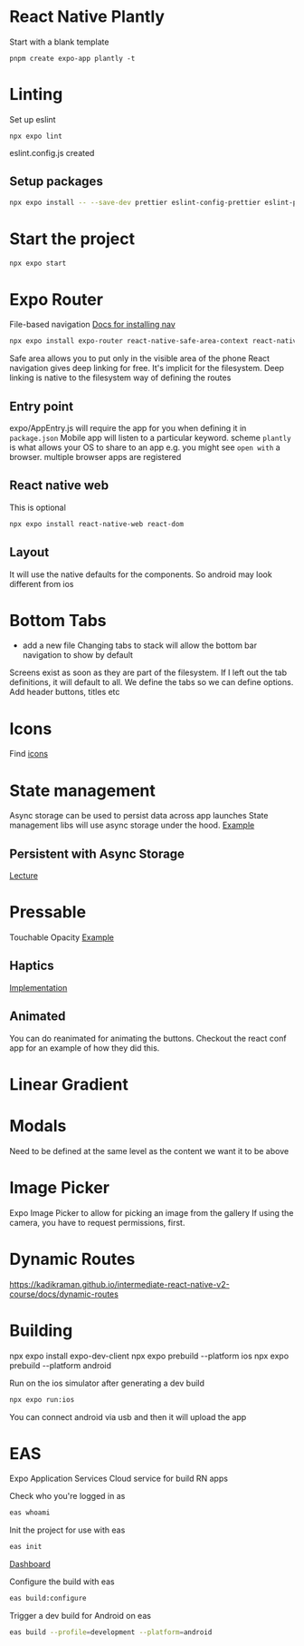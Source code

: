 # React Native Plantly

Start with a blank template
```
pnpm create expo-app plantly -t
```

# Linting
Set up eslint
```
npx expo lint
```
eslint.config.js created 

## Setup packages
```bash
npx expo install -- --save-dev prettier eslint-config-prettier eslint-plugin-prettier eslint-plugin-react-native
```

# Start the project
```bash
npx expo start
```

# Expo Router
File-based navigation
[Docs for installing nav](https://kadikraman.github.io/intermediate-react-native-v2-course/docs/navigation/4-1-install-navigation/)

```bash
npx expo install expo-router react-native-safe-area-context react-native-screens expo-linking expo-constants expo-status-bar
```

Safe area allows you to put only in the visible area of the phone
React navigation gives deep linking for free. It's implicit for the filesystem. Deep linking is native to the filesystem way of defining the routes

## Entry point
expo/AppEntry.js will require the app for you when defining it in `package.json`
Mobile app will listen to a particular keyword. scheme `plantly` is what allows your OS to share to an app
e.g. you might see `open with` a browser. multiple browser apps are registered 

## React native web 
This is optional
```bash
npx expo install react-native-web react-dom
```

## Layout
It will use the native defaults for the components. So android may look different from ios

# Bottom Tabs
- add a new file
Changing tabs to stack will allow the bottom bar navigation to show by default

Screens exist as soon as they are part of the filesystem. 
If I left out the tab definitions, it will default to all. We define the tabs so we can define options. Add header buttons, titles etc

# Icons
Find [icons](https://icons.expo.fyi/Index)

# State management
Async storage can be used to persist data across app launches
State management libs will use async storage under the hood. 
[Example](https://kadikraman.github.io/intermediate-react-native-v2-course/docs/navigation/4-5-state-management/)

## Persistent with Async Storage
[Lecture](https://kadikraman.github.io/intermediate-react-native-v2-course/docs/navigation/4-6-data-persistance)

# Pressable
Touchable Opacity
[Example](https://kadikraman.github.io/intermediate-react-native-v2-course/docs/custom-button/)

## Haptics
[Implementation](https://kadikraman.github.io/intermediate-react-native-v2-course/docs/custom-button/#add-haptic-feedback) 

## Animated
You can do reanimated for animating the buttons. Checkout the react conf app for an example of how they did this.

# Linear Gradient

# Modals
Need to be defined at the same level as the content we want it to be above

# Image Picker
Expo Image Picker to allow for picking an image from the gallery
If using the camera, you have to request permissions, first.

# Dynamic Routes
https://kadikraman.github.io/intermediate-react-native-v2-course/docs/dynamic-routes


# Building
npx expo install expo-dev-client
npx expo prebuild --platform ios
npx expo prebuild --platform android

Run on the ios simulator after generating a dev build
```bash
npx expo run:ios
```
You can connect android via usb and then it will upload the app

# EAS
Expo Application Services
Cloud service for build RN apps

Check who you're logged in as
```bash
eas whoami
```

Init the project for use with eas
```bash
eas init
```

[Dashboard](https://expo.dev/accounts/gsanc.tech)


Configure the build with eas
```bash
eas build:configure
```

Trigger a dev build for Android on eas
```bash
eas build --profile=development --platform=android
```